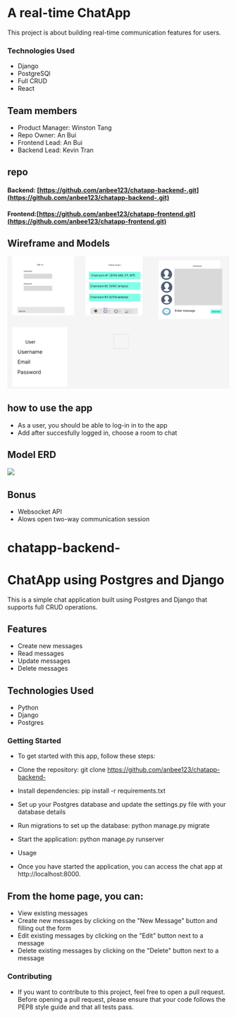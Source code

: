 
# A real-time ChatApp
This project is about building real-time communication features for users.

### Technologies Used

* Django
* PostgreSQl
* Full CRUD
* React

## Team members
* Product Manager: Winston Tang
* Repo Owner: An Bui
* Frontend Lead: An Bui
* Backend Lead: Kevin Tran

## repo
#### Backend: [https://github.com/anbee123/chatapp-backend-.git](https://github.com/anbee123/chatapp-backend-.git)
#### Frontend:[https://github.com/anbee123/chatapp-frontend.git](https://github.com/anbee123/chatapp-frontend.git)

## Wireframe and Models
![](public/image.png)




## how to use the app

* As a user, you should be able to log-in in to the app
* Add after succesfully logged in, choose a room to chat
 
 ## Model ERD
 ![](public/ERD.png)

 ## Bonus 
 * Websocket API
 * Alows open two-way communication session



# chatapp-backend-

# ChatApp using Postgres and Django
This is a simple chat application built using Postgres and Django that supports full CRUD operations.

##  Features
* Create new messages
* Read messages
* Update messages
* Delete messages
##  Technologies Used
* Python
* Django
* Postgres
### Getting Started
* To get started with this app, follow these steps:

* Clone the repository: git clone https://github.com/anbee123/chatapp-backend-
* Install dependencies: pip install -r requirements.txt
* Set up your Postgres database and update the settings.py file with your database details
* Run migrations to set up the database: python manage.py migrate
* Start the application: python manage.py runserver
* Usage
* Once you have started the application, you can access the chat app at http://localhost:8000.

## From the home page, you can:

* View existing messages
* Create new messages by clicking on the "New Message" button and filling out the form
* Edit existing messages by clicking on the "Edit" button next to a message
* Delete existing messages by clicking on the "Delete" button next to a message

### Contributing
* If you want to contribute to this project, feel free to open a pull request. Before opening a pull request, please ensure that your code follows the PEP8 style guide and that all tests pass.

